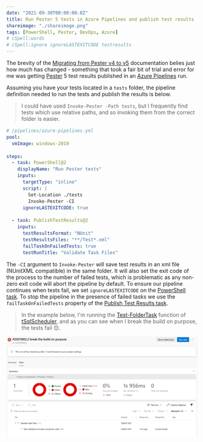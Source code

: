 ```yaml
---
date: "2021-09-30T00:00:00.0Z"
title: Run Pester 5 tests in Azure Pipelines and publish test results
shareimage: "./shareimage.png"
tags: [PowerShell, Pester, DevOps, Azure]
# cSpell:words
# cSpell:ignore ignoreLASTEXITCODE testresults
---
```


The brevity of the [Migrating from Pester v4 to v5] documentation belies just how much has changed - something that took a fair bit of trial and error for me was getting [Pester] 5 test results published in an [Azure Pipelines] run.

Assuming you have your tests located in a `tests` folder, the pipeline definition needed to run the tests and publish the results is below.

> I could have used `Invoke-Pester -Path tests`, but I frequently find tests which use relative paths, and so invoking them from the correct folder is easier.

```yaml
# /pipelines/azure-pipelines.yml
pool:
  vmImage: windows-2019

steps:
  - task: PowerShell@2
    displayName: "Run Pester tests"
    inputs:
      targetType: "inline"
      script: |
        Set-Location ./tests
        Invoke-Pester -CI
      ignoreLASTEXITCODE: true

  - task: PublishTestResults@2
    inputs:
      testResultsFormat: "NUnit"
      testResultsFiles: "**/Test*.xml"
      failTaskOnFailedTests: true
      testRunTitle: "Validate Task Files"
```

The `-CI` argument to `Invoke-Pester` will save test results in an xml file (NUnitXML compatible) in the same folder. It will also set the exit code of the process to the number of failed tests, which is problematic as any non-zero exit code will abort the pipeline by default. To ensure our pipeline continues when tests fail, we set `ignoreLASTEXITCODE` on the [PowerShell task]. To stop the pipeline in the presence of failed tasks we use the `failTaskOnFailedTests` property of the [Publish Test Results task].

> In the example below, I'm running the [Test-FolderTask] function of [tSqlScheduler], and as you can see when I break the build on purpose, the tests fail 😊.

![Test Results](./testresults.png)

[migrating from pester v4 to v5]: https://pester.dev/docs/migrations/v4-to-v5
[azure pipelines]: https://azure.microsoft.com/en-us/services/devops/pipelines/
[pester]: https://pester.dev/
[powershell task]: https://docs.microsoft.com/en-us/azure/devops/pipelines/tasks/utility/powershell
[publish test results task]: https://docs.microsoft.com/en-us/azure/devops/pipelines/tasks/test/publish-test-results
[test-foldertask]: https://github.com/DBTrenches/tsqlscheduler/blob/master/src/tsqlScheduler/Public/Test-FolderTasks.ps1
[tsqlscheduler]: https://github.com/DBTrenches/tsqlscheduler
